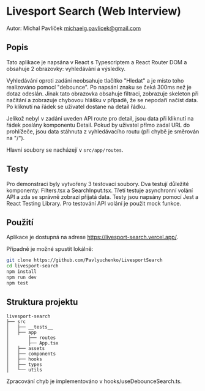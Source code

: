 # Livesport Search (Web Interview)

Autor: Michal Pavlíček michaelg.pavlicek@gmail.com

## Popis

Tato aplikace je napsána v React s Typescriptem a React Router DOM a obsahuje 2 obrazovky: vyhledávání a výsledky.

Vyhledávání oproti zadání neobsahuje tlačítko "Hledat" a je místo toho realizováno pomocí "debounce". Po napsání znaku se čeká 300ms než je dotaz odeslán. Jinak tato obrazovka obsahuje filtraci, zobrazuje skeleton při načítání a zobrazuje chybovou hlášku v případě, že se nepodaří načíst data. Po kliknutí na řádek se uživatel dostane na detail řádku.

Jelikož nebyl v zadání uveden API route pro detail, jsou data při kliknutí na řádek poslány komponentu Detail. Pokud by uživatel přímo zadal URL do prohlížeče, jsou data stáhnuta z vyhledávacího routu (při chybě je směrován na "/").

Hlavní soubory se nacházejí v `src/app/routes`.

## Testy

Pro demonstraci byly vytvořeny 3 testovací soubory. Dva testují důležité komponenty: Filters.tsx a SearchInput.tsx. Třetí testuje asynchronní volání API a zda se správně zobrazí přijatá data. Testy jsou napsány pomocí Jest a React Testing Library. Pro testování API volání je použit mock funkce.

## Použití

Aplikace je dostupná na adrese https://livesport-search.vercel.app/.

Případně je možné spustit lokálně:

```bash
git clone https://github.com/Pavlyuchenko/LivesportSearch
cd livesport-search
npm install
npm run dev
npm test
```

## Struktura projektu

```
livesport-search
├── src
│   ├── __tests__
│   ├── app
│       ├── routes
│       ├── App.tsx
│   ├── assets
│   ├── components
│   ├── hooks
│   ├── types
│   └── utils
```

Zpracování chyb je implementováno v hooks/useDebounceSearch.ts.
